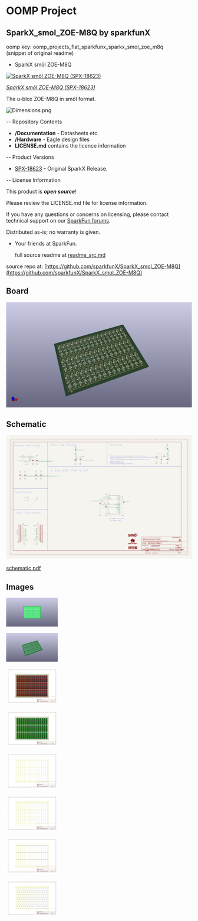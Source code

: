 # OOMP Project  
## SparkX_smol_ZOE-M8Q  by sparkfunX  
  
oomp key: oomp_projects_flat_sparkfunx_sparkx_smol_zoe_m8q  
(snippet of original readme)  
  
- SparkX smôl ZOE-M8Q  
  
[![SparkX smôl ZOE-M8Q (SPX-18623)](https://cdn.sparkfun.com/assets/parts/1/8/1/2/4/18623-smo__l_ZOE-M8Q-01.jpg)](https://www.sparkfun.com/products/18623)  
  
[*SparkX smôl ZOE-M8Q (SPX-18623)*](https://www.sparkfun.com/products/18623)  
  
The u-blox ZOE-M8Q in smôl format.  
  
![Dimensions.png](./img/Dimensions.png)  
  
-- Repository Contents  
  
- **/Documentation** - Datasheets etc.  
- **/Hardware** - Eagle design files  
- **LICENSE.md** contains the licence information  
  
-- Product Versions  
  
- [SPX-18623](https://www.sparkfun.com/products/18623) - Original SparkX Release.  
  
-- License Information  
  
This product is _**open source**_!  
  
Please review the LICENSE.md file for license information.  
  
If you have any questions or concerns on licensing, please contact technical support on our [SparkFun forums](https://forum.sparkfun.com/viewforum.php?f=123).  
  
Distributed as-is; no warranty is given.  
  
- Your friends at SparkFun.  
  
  full source readme at [readme_src.md](readme_src.md)  
  
source repo at: [https://github.com/sparkfunX/SparkX_smol_ZOE-M8Q](https://github.com/sparkfunX/SparkX_smol_ZOE-M8Q)  
## Board  
  
[![working_3d.png](working_3d_600.png)](working_3d.png)  
## Schematic  
  
[![working_schematic.png](working_schematic_600.png)](working_schematic.png)  
  
[schematic pdf](working_schematic.pdf)  
## Images  
  
[![working_3D_bottom.png](working_3D_bottom_140.png)](working_3D_bottom.png)  
  
[![working_3D_top.png](working_3D_top_140.png)](working_3D_top.png)  
  
[![working_assembly_page_01.png](working_assembly_page_01_140.png)](working_assembly_page_01.png)  
  
[![working_assembly_page_02.png](working_assembly_page_02_140.png)](working_assembly_page_02.png)  
  
[![working_assembly_page_03.png](working_assembly_page_03_140.png)](working_assembly_page_03.png)  
  
[![working_assembly_page_04.png](working_assembly_page_04_140.png)](working_assembly_page_04.png)  
  
[![working_assembly_page_05.png](working_assembly_page_05_140.png)](working_assembly_page_05.png)  
  
[![working_assembly_page_06.png](working_assembly_page_06_140.png)](working_assembly_page_06.png)  
